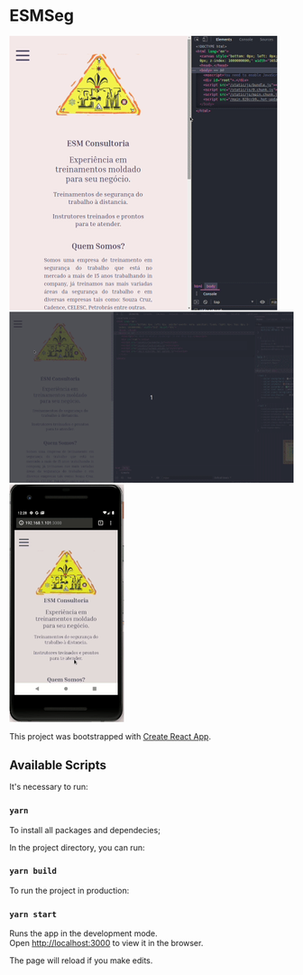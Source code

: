 # ESMSeg

![Screenshot 1](/src/assets/screenshots/ESMSeg01.gif)
![Screenshot 2](/src/assets/screenshots/ESMSeg02.gif)
![Screenshot 3](/src/assets/screenshots/ESMSeg03.gif)

This project was bootstrapped with [Create React App](https://github.com/facebook/create-react-app).


## Available Scripts

It's necessary to run:

### `yarn`

To install all packages and dependecies;

In the project directory, you can run:

### `yarn build`

To run the project in production:

### `yarn start`

Runs the app in the development mode.<br />
Open [http://localhost:3000](http://localhost:3000) to view it in the browser.

The page will reload if you make edits.<br />
